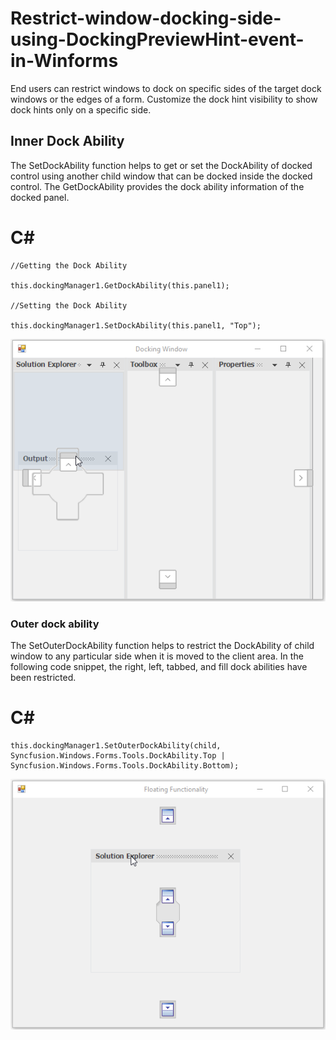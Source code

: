 # Restrict-window-docking-side-using-DockingPreviewHint-event-in-Winforms
End users can restrict windows to dock on specific sides of the target dock windows or the edges of a form. Customize the dock hint visibility to show dock hints only on a specific side.

## Inner Dock Ability
The SetDockAbility function helps to get or set the DockAbility of docked control using another child window that can be docked inside the docked control. The GetDockAbility provides the dock ability information of the docked panel.

# C#

    //Getting the Dock Ability

    this.dockingManager1.GetDockAbility(this.panel1);

    //Setting the Dock Ability

    this.dockingManager1.SetDockAbility(this.panel1, "Top");

![Restrict Window docking side using DockingPreviewEvent](Docking_PreviewDockingHints/Images/winforms-docking-restrict-docking.png)

### Outer dock ability
 
The SetOuterDockAbility function helps to restrict the DockAbility of child window to any particular side when it is moved to the client area. In the following code snippet, the right, left, tabbed, and fill dock abilities have been restricted.

# C#

    this.dockingManager1.SetOuterDockAbility(child, Syncfusion.Windows.Forms.Tools.DockAbility.Top | Syncfusion.Windows.Forms.Tools.DockAbility.Bottom);

![OuterDockAblity](Docking_PreviewDockingHints/Images/Outer%20Dock%20Ablity.png)

